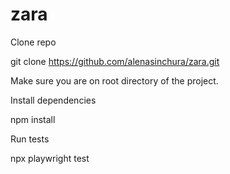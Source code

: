 # zara
 Clone repo

   git clone https://github.com/alenasinchura/zara.git

   Make sure you are on root directory of the project.

Install dependencies 

   npm install
   

Run tests

   npx playwright test
